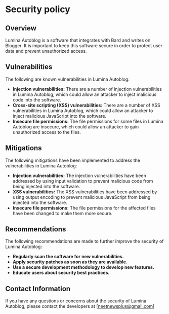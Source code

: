 # Security policy 

## Overview

Lumina Autoblog is a software that integrates with Bard and writes on Blogger. It is important to keep this software secure in order to protect user data and prevent unauthorized access.

## Vulnerabilities

The following are known vulnerabilities in Lumina Autoblog:

* **Injection vulnerabilities:** There are a number of injection vulnerabilities in Lumina Autoblog, which could allow an attacker to inject malicious code into the software.
* **Cross-site scripting (XSS) vulnerabilities:** There are a number of XSS vulnerabilities in Lumina Autoblog, which could allow an attacker to inject malicious JavaScript into the software.
* **Insecure file permissions:** The file permissions for some files in Lumina Autoblog are insecure, which could allow an attacker to gain unauthorized access to the files.

## Mitigations

The following mitigations have been implemented to address the vulnerabilities in Lumina Autoblog:

* **Injection vulnerabilities:** The injection vulnerabilities have been addressed by using input validation to prevent malicious code from being injected into the software.
* **XSS vulnerabilities:** The XSS vulnerabilities have been addressed by using output encoding to prevent malicious JavaScript from being injected into the software.
* **Insecure file permissions:** The file permissions for the affected files have been changed to make them more secure.

## Recommendations

The following recommendations are made to further improve the security of Lumina Autoblog:

* **Regularly scan the software for new vulnerabilities.**
* **Apply security patches as soon as they are available.**
* **Use a secure development methodology to develop new features.**
* **Educate users about security best practices.**

## Contact Information

If you have any questions or concerns about the security of Lumina Autoblog, please contact the developers at [neetnewsplus@gmail.com]
